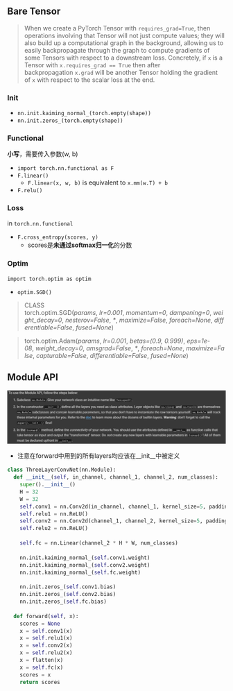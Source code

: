 ## Bare Tensor
>When we create a PyTorch Tensor with `requires_grad=True`, then operations involving that Tensor will not just compute values; they will also build up a computational graph in the background, allowing us to easily backpropagate through the graph to compute gradients of some Tensors with respect to a downstream loss. Concretely, if `x` is a Tensor with `x.requires_grad == True` then after backpropagation `x.grad` will be another Tensor holding the gradient of `x` with respect to the scalar loss at the end.

### Init
- `nn.init.kaiming_normal_(torch.empty(shape))`
- `nn.init.zeros_(torch.empty(shape))`

### Functional
**小写**，需要传入参数(w, b)
- `import torch.nn.functional as F`
- `F.linear()`
	- `F.linear(x, w, b)` is equivalent to `x.mm(w.T) + b`
- `F.relu()`

### Loss
in `torch.nn.functional`
- `F.cross_entropy(scores, y)`
	- scores是**未通过softmax归一化**的分数

### Optim
`import torch.optim as optim`
- `optim.SGD()`
> CLASS torch.optim.SGD(_params_, _lr=0.001_, _momentum=0_, _dampening=0_, _weight_decay=0_, _nesterov=False_, _*_, _maximize=False_, _foreach=None_, _differentiable=False_, _fused=None_)

>torch.optim.Adam(_params_, _lr=0.001_, _betas=(0.9, 0.999)_, _eps=1e-08_, _weight_decay=0_, _amsgrad=False_, _*_, _foreach=None_, _maximize=False_, _capturable=False_, _differentiable=False_, _fused=None_)


## Module API
![](../../img/Pasted%20image%2020240525173152.png)
- 注意在forward中用到的所有layers均应该在__init__中被定义
```Python
class ThreeLayerConvNet(nn.Module):
  def __init__(self, in_channel, channel_1, channel_2, num_classes):
    super().__init__()
    H = 32
    W = 32
    self.conv1 = nn.Conv2d(in_channel, channel_1, kernel_size=5, padding=2)
    self.relu1 = nn.ReLU()
    self.conv2 = nn.Conv2d(channel_1, channel_2, kernel_size=5, padding=2)
    self.relu2 = nn.ReLU()

    self.fc = nn.Linear(channel_2 * H * W, num_classes)

    nn.init.kaiming_normal_(self.conv1.weight)
    nn.init.kaiming_normal_(self.conv2.weight)
    nn.init.kaiming_normal_(self.fc.weight)

    nn.init.zeros_(self.conv1.bias)
    nn.init.zeros_(self.conv2.bias)
    nn.init.zeros_(self.fc.bias)

  def forward(self, x):
    scores = None
    x = self.conv1(x)
    x = self.relu1(x)
    x = self.conv2(x)
    x = self.relu2(x)
    x = flatten(x)
    x = self.fc(x)
    scores = x
    return scores
```

